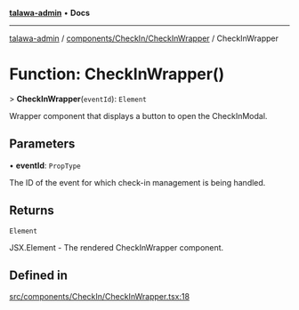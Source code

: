 [**talawa-admin**](../../../../README.md) • **Docs**

***

[talawa-admin](../../../../modules.md) / [components/CheckIn/CheckInWrapper](../README.md) / CheckInWrapper

# Function: CheckInWrapper()

\> **CheckInWrapper**(`eventId`): `Element`

Wrapper component that displays a button to open the CheckInModal.

## Parameters

• **eventId**: `PropType`

The ID of the event for which check-in management is being handled.

## Returns

`Element`

JSX.Element - The rendered CheckInWrapper component.

## Defined in

[src/components/CheckIn/CheckInWrapper.tsx:18](https://github.com/PalisadoesFoundation/talawa-admin/blob/c49a58cefb47697eb25ed53aa1ef6d685c772d3e/src/components/CheckIn/CheckInWrapper.tsx#L18)
